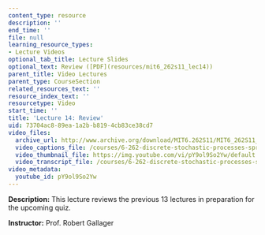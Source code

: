 ```yaml
---
content_type: resource
description: ''
end_time: ''
file: null
learning_resource_types:
- Lecture Videos
optional_tab_title: Lecture Slides
optional_text: Review ([PDF](resources/mit6_262s11_lec14))
parent_title: Video Lectures
parent_type: CourseSection
related_resources_text: ''
resource_index_text: ''
resourcetype: Video
start_time: ''
title: 'Lecture 14: Review'
uid: 73704ac8-89ea-1a2b-b819-4cb83ce38cd7
video_files:
  archive_url: http://www.archive.org/download/MIT6.262S11/MIT6_262S11_lec14_300k.mp4
  video_captions_file: /courses/6-262-discrete-stochastic-processes-spring-2011/8f23afe6cf3c5e11b249820dba5364ea_pY9ol9So2Yw.vtt
  video_thumbnail_file: https://img.youtube.com/vi/pY9ol9So2Yw/default.jpg
  video_transcript_file: /courses/6-262-discrete-stochastic-processes-spring-2011/aeb1791afb3d10aecdf74ea5c541bb3f_pY9ol9So2Yw.pdf
video_metadata:
  youtube_id: pY9ol9So2Yw
---
```


**Description:** This lecture reviews the previous 13 lectures in preparation for the upcoming quiz.

**Instructor:** Prof. Robert Gallager